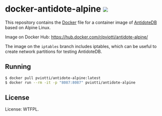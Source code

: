 # docker-antidote-alpine [![](https://images.microbadger.com/badges/image/pviotti/antidote-alpine.svg)](https://microbadger.com/images/pviotti/antidote-alpine)

This repository contains the [Docker](http://docker.io) file for a container 
image of [AntidoteDB](http://syncfree.github.io/antidote/index.html) based on Alpine Linux.

Image on Docker Hub: https://hub.docker.com/r/pviotti/antidote-alpine/  

The image on the `iptables` branch includes iptables, which can be useful to 
create network partitions for testing AntidoteDB.

## Running

```bash
$ docker pull pviotti/antidote-alpine:latest
$ docker run --rm -it -p "8087:8087" pviotti/antidote-alpine
```

## License

License: WTFPL.  
